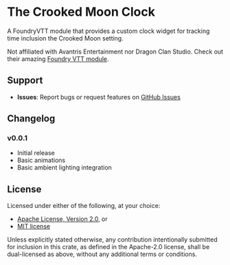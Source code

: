 # The Crooked Moon Clock

A FoundryVTT module that provides a custom clock widget for tracking time inclusion
the Crooked Moon setting.

Not affiliated with Avantris Entertainment nor Dragon Clan Studio.
Check out their amazing [Foundry VTT module](https://foundryvtt.com/packages/the-crooked-moon-2014).

## Support

- **Issues**: Report bugs or request features on [GitHub Issues](https://github.com/K-JBoon/tcm-clock/issues)

## Changelog

### v0.0.1

- Initial release
- Basic animations
- Basic ambient lighting integration

## License

Licensed under either of the following, at your choice:

- [Apache License, Version 2.0](https://github.com/K-JBoon/tcm-clock/blob/master/LICENSE-APACHE.txt), or
- [MIT license](https://github.com/K-JBoon/tcm-clock/blob/master/LICENSE-MIT.txt)

Unless explicitly stated otherwise, any contribution intentionally submitted
for inclusion in this crate, as defined in the Apache-2.0 license, shall
be dual-licensed as above, without any additional terms or conditions.
